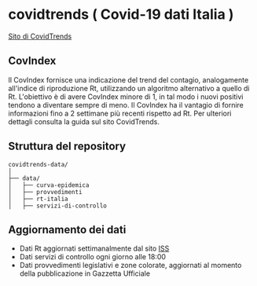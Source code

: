 # **covidtrends ( Covid-19 dati Italia )**

[Sito di CovidTrends](https://covidtrends.com)

## CovIndex

Il CovIndex fornisce una indicazione del trend del contagio, analogamente all'indice di riproduzione Rt, utilizzando un algoritmo alternativo a quello di Rt.
L'obiettivo è di avere CovIndex minore di 1, in tal modo i nuovi positivi tendono a diventare sempre di meno. Il CovIndex ha il vantagio di fornire informazioni fino a 2 settimane più recenti rispetto ad Rt. Per ulteriori dettagli consulta la guida sul sito CovidTrends.

## Struttura del repository

```text
covidtrends-data/
│
├── data/
│   ├── curva-epidemica
│   ├── provvedimenti
│   ├── rt-italia
│   ├── servizi-di-controllo
```

## Aggiornamento dei dati

* Dati Rt aggiornati settimanalmente dal sito [ISS](https://www.epicentro.iss.it/coronavirus/sars-cov-2-dashboard)
* Dati servizi di controllo ogni giorno alle 18:00
* Dati provvedimenti legislativi e zone colorate, aggiornati al momento della pubblicazione in Gazzetta Ufficiale

